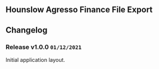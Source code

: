 ## Hounslow Agresso Finance File Export

## Changelog

### Release v1.0.0 `01/12/2021`

Initial application layout.
